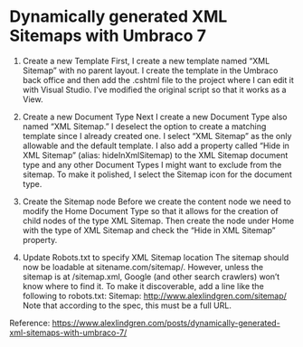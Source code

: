 # Dynamically generated XML Sitemaps with Umbraco 7

1. Create a new Template
First, I create a new template named “XML Sitemap” with no parent layout. I create the template in the Umbraco back office and then add the .cshtml file to the project where I can edit it with Visual Studio. I’ve modified the original script so that it works as a View.

2. Create a new Document Type
Next I create a new Document Type also named “XML Sitemap.” I deselect the option to create a matching template since I already created one. I select “XML Sitemap” as the only allowable and the default template. I also add a property called “Hide in XML Sitemap” (alias: hideInXmlSitemap) to the XML Sitemap document type and any other Document Types I might want to exclude from the sitemap. To make it polished, I select the Sitemap icon for the document type.

3. Create the Sitemap node
Before we create the content node we need to modify the Home Document Type so that it allows for the creation of child nodes of the type XML Sitemap. Then create the node under Home with the type of XML Sitemap and check the “Hide in XML Sitemap” property.

4. Update Robots.txt to specify XML Sitemap location
The sitemap should now be loadable at sitename.com/sitemap/. However, unless the sitemap is at /sitemap.xml, Google (and other search crawlers) won’t know where to find it. To make it discoverable, add a line like the following to robots.txt:
Sitemap: http://www.alexlindgren.com/sitemap/
Note that according to the spec, this must be a full URL.

Reference: https://www.alexlindgren.com/posts/dynamically-generated-xml-sitemaps-with-umbraco-7/